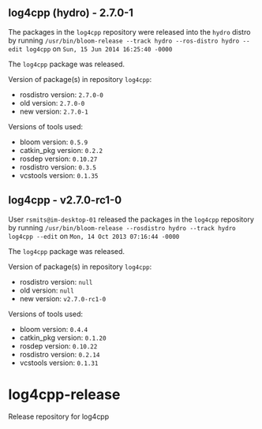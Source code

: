 ## log4cpp (hydro) - 2.7.0-1

The packages in the `log4cpp` repository were released into the `hydro` distro by running `/usr/bin/bloom-release --track hydro --ros-distro hydro --edit log4cpp` on `Sun, 15 Jun 2014 16:25:40 -0000`

The `log4cpp` package was released.

Version of package(s) in repository `log4cpp`:
- rosdistro version: `2.7.0-0`
- old version: `2.7.0-0`
- new version: `2.7.0-1`

Versions of tools used:
- bloom version: `0.5.9`
- catkin_pkg version: `0.2.2`
- rosdep version: `0.10.27`
- rosdistro version: `0.3.5`
- vcstools version: `0.1.35`


## log4cpp - v2.7.0-rc1-0

User `rsmits@im-desktop-01` released the packages in the `log4cpp` repository by running `/usr/bin/bloom-release --rosdistro hydro --track hydro log4cpp --edit` on `Mon, 14 Oct 2013 07:16:44 -0000`

The `log4cpp` package was released.

Version of package(s) in repository `log4cpp`:
- rosdistro version: `null`
- old version: `null`
- new version: `v2.7.0-rc1-0`

Versions of tools used:
- bloom version: `0.4.4`
- catkin_pkg version: `0.1.20`
- rosdep version: `0.10.22`
- rosdistro version: `0.2.14`
- vcstools version: `0.1.31`


log4cpp-release
===============

Release repository for log4cpp
